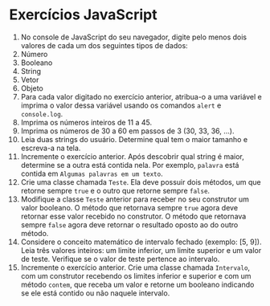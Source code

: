 # Exercícios JavaScript

1. No console de JavaScript do seu navegador, digite pelo menos dois valores de cada um dos seguintes tipos de dados:
  1. Número
  1. Booleano
  1. String
  1. Vetor
  1. Objeto
1. Para cada valor digitado no exercício anterior, atribua-o a uma variável e imprima o valor dessa variável usando os comandos ```alert``` e ```console.log```.
1. Imprima os números inteiros de 11 a 45.
1. Imprima os números de 30 a 60 em passos de 3 (30, 33, 36, ...).
1. Leia duas strings do usuário. Determine qual tem o maior tamanho e escreva-a na tela.
1. Incremente o exercício anterior. Após descobrir qual string é maior, determine se a outra está contida nela. Por exemplo, ```palavra``` está contida em ```Algumas palavras em um texto```.
1. Crie uma classe chamada ```Teste```. Ela deve possuir dois métodos, um que retorne sempre ```true``` e o outro que retorne sempre ```false```.
1. Modifique a classe ```Teste``` anterior para receber no seu construtor um valor booleano. O método que retornava sempre ```true``` agora deve retornar esse valor recebido no construtor. O método que retornava sempre ```false``` agora deve retornar o resultado oposto ao do outro método.
1. Considere o conceito matemático de intervalo fechado (exemplo: [5, 9]). Leia três valores inteiros: um limite inferior, um limite superior e um valor de teste. Verifique se o valor de teste pertence ao intervalo.
1. Incremente o exercício anterior. Crie uma classe chamada ```Intervalo```, com um construtor recebendo os limites inferior e superior e com um método ```contem```, que receba um valor e retorne um booleano indicando se ele está contido ou não naquele intervalo.
